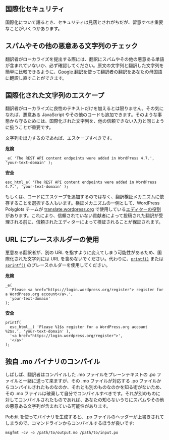 <!--
Internationalization Security
-->

国際化セキュリティ
-----------------------------

<!--
Security is often overlooked when talking about internationalization, but there are a few important things to keep in mind.
-->

国際化について語るとき、セキュリティは見落とされがちだが、留意すべき重要なことがいくつかあります。

<!--
## Check for Spam and Other Malicious Strings
-->

## スパムやその他の悪意ある文字列のチェック

<!--
When a translator submits a localization to you, always check to make sure they didn't include spam or other malicious words in their translation. You can use [Google Translate](https://translate.google.com/) to translate their translation back into your native language so that you can easily compare the original and translated strings.
-->

翻訳者がローカライズを提出する際には、翻訳にスパムやその他の悪意ある単語が含まれていないか、必ず確認してください。原文の文字列と翻訳した文字列を簡単に比較できるように、[Google 翻訳](https://translate.google.com/)を使って翻訳者の翻訳をあなたの母国語に翻訳し直すことができます。

<!--
## Escape Internationalized Strings
-->

## 国際化された文字列のエスケープ

<!--
You can't trust that a translator will only add benign text to their localization; if they want to, they could add malicious JavaScript or other code instead. To protect against that, it's important to treat internationalized strings like you would any other untrusted input.
-->

翻訳者がローカライズに良性のテキストだけを加えるとは限りません。その気になれば、悪意ある JavaScript やその他のコードも追加できます。そのような事態から守るためには、国際化された文字列を、他の信頼できない入力と同じように扱うことが重要です。

<!--
If you're outputting the strings, then they should be escaped.
-->

文字列を出力するのであれば、エスケープすべきです。

<!--
**Insecure**
-->

**危険**

```
_e( 'The REST API content endpoints were added in WordPress 4.7.', 'your-text-domain' );
```

<!--
**Secure**
-->

**安全**

```
esc_html_e( 'The REST API content endpoints were added in WordPress 4.7.', 'your-text-domain' );
```

<!--
Alternatively, some people choose to rely on a translation verification mechanism, rather than adding escaping to their code. One example of a verification mechanism is [the editor roles](https://make.wordpress.org/polyglots/handbook/glossary/#project-translation-editor) that the WordPress Polyglots team uses for [translate.wordpress.org](https://translate.wordpress.org/). This ensures that any translation submitted by an untrusted contributor has been verified by a trusted editor before being accepted.
-->

もしくは、コードにエスケープを追加するのではなく、翻訳検証メカニズムに依存することを選択する人もいます。検証メカニズムの一例として、WordPress Polyglots チームが [translate.wordpress.org](https://translate.wordpress.org/) で使用している[エディターの役割](https://make.wordpress.org/polyglots/handbook/glossary/#project-translation-editor)があります。これにより、信頼されていない貢献者によって投稿された翻訳が受理される前に、信頼されたエディターによって検証されることが保証されます。

<!--
## Use Placeholders for URLs
-->

## URL にプレースホルダーの使用

<!--
Don't include URLs in internationalized strings, because a malicious translator could change them to point to a different URL. Instead, use placeholders for [`printf()`](https://www.php.net/manual/en/function.printf.php) or [`sprintf()`](https://www.php.net/manual/en/function.sprintf.php).
-->

悪意ある翻訳者が、別の URL を指すように変えてしまう可能性があるため、国際化された文字列には URL を含めないでください。代わりに、[`printf()`](https://www.php.net/manual/en/function.printf.php) または [`sprintf()`](https://www.php.net/manual/en/function.sprintf.php) のプレースホルダーを使用してください。

<!--
**Insecure**
-->

**危険**

```
_e(
  'Please <a href="https://login.wordpress.org/register"> register for a WordPress.org account</a>.',
  'your-text-domain'
);
```

<!--
**Secure**
-->

**安全**

```
printf(
  esc_html__( 'Please %1$s register for a WordPress.org account %2$s.', 'your-text-domain' ),
  '<a href="https://login.wordpress.org/register">',
  '</a>'
);
```

<!--
## Compile Your Own .mo Binaries
-->

## 独自 .mo バイナリのコンパイル

<!--
Often translators will send the compiled .mo file along with the plaintext .po file, but you should discard their .mo file and compile your own, because you have no way of knowing whether or not it was compiled from the corresponding .po file, or a different one. If it was compiled against a different one, then it could contain spam and other malicious strings without your knowledge.
-->

しばしば、翻訳者はコンパイルした .mo ファイルをプレーンテキストの .po ファイルと一緒に送って来ますが、その .mo ファイルが対応する .po ファイルからコンパイルされたものなのか、それとも別のものなのかを知る術がないため、その .mo ファイルは破棄して自分でコンパイルすべきです。それが別のものに対してコンパイルされたものであれば、あなたの知らないうちにスパムやその他の悪意ある文字列が含まれている可能性があります。

<!--
Using PoEdit to generate the binary will override the headers in the .po file, so instead it's better to compile it from the command line:
-->

PoEdit を使ってバイナリを生成すると、.po ファイルのヘッダーが上書きされてしまうので、コマンドラインからコンパイルするほうが良いです:

```
msgfmt -cv -o /path/to/output.mo /path/to/input.po
```
